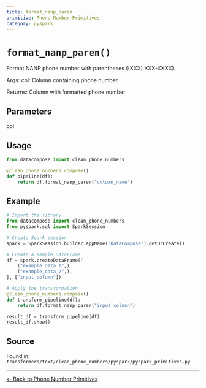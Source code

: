 ```yaml
---
title: format_nanp_paren
primitive: Phone Number Primitives
category: pyspark
---
```


# `format_nanp_paren()`

Format NANP phone number with parentheses ((XXX) XXX-XXXX).

Args:
    col: Column containing phone number
    
Returns:
    Column with formatted phone number

## Parameters

col

## Usage

```python
from datacompose import clean_phone_numbers

@clean_phone_numbers.compose()
def pipeline(df):
    return df.format_nanp_paren("column_name")
```

## Example

```python
# Import the library
from datacompose import clean_phone_numbers
from pyspark.sql import SparkSession

# Create Spark session
spark = SparkSession.builder.appName("DataCompose").getOrCreate()

# Create a sample DataFrame
df = spark.createDataFrame([
    ("example_data_1",),
    ("example_data_2",),
], ["input_column"])

# Apply the transformation
@clean_phone_numbers.compose()
def transform_pipeline(df):
    return df.format_nanp_paren("input_column")

result_df = transform_pipeline(df)
result_df.show()
```

## Source

Found in: `transformers/text/clean_phone_numbers/pyspark/pyspark_primitives.py`

---
[← Back to Phone Number Primitives](/primitives/phone-numbers)

